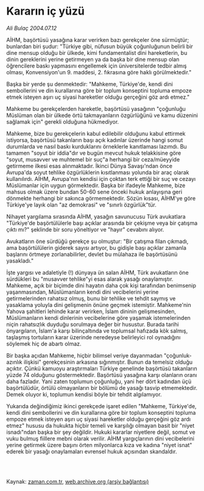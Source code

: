# Kararın iç yüzü

*Ali Bulaç 2004.07.12*

<td class="columnist-detail">
<p>AİHM, başörtüsü yasağına karar verirken bazı gerekçeler öne sürmüştür; bunlardan biri şudur: "Türkiye gibi, nüfusun büyük çoğunluğunun belirli bir dine mensup olduğu bir ülkede, kimi fundamentalist dini hareketlerin, bu dinin gereklerini yerine getirmeyen ya da başka bir dine mensup olan öğrencilere baskı yapmasını engellemek için üniversitelerde tedbir almış olması, Konvensiyon'un 9. maddesi, 2. fıkrasına göre haklı görülmektedir."</p>
<p>
<div id="haberMetinDiv">
<p>Başka bir yerde şu denmektedir: "Mahkeme, Türkiye'de, kendi dini sembollerini ve din kurallarına göre bir toplum konseptini topluma empoze etmek isteyen aşırı uç siyasi hareketler olduğu gerçeğini göz ardı etmez." 
<p>Mahkeme bu gerekçelerden hareketle, başörtüsü yasağının "çoğunluğu Müslüman olan bir ülkede örtü takmayanların özgürlüğünü ve kamu düzenini sağlamak için" gerekli olduğuna hükmediyor.
<p>Mahkeme, bize bu gerekçelerin kabul edilebilir olduğunu kabul ettirmek istiyorsa, başörtüsü takanların başı açık kadınlar üzerinde hangi somut durumlarda ve nasıl baskı kurduklarını örneklerle kanıtlaması lazımdı. Bu tamamen "soyut bir iddia"dır ve bugün mevcut hukuk telakkisine göre "soyut, musavver ve muhtemel bir suç"a herhangi bir ceza/müeyyide getirmeme ilkesi esas alınmaktadır. İkinci Dünya Savaşı'ndan önce Avrupa'da soyut tehlike özgürlüklerin kısıtlanması yolunda bir araç olarak kullanılırdı. AİHM, Avrupa'nın kendisi için çoktan terk ettiği bir suç ve cezayı Müslümanlar için uygun görmektedir. Başka bir ifadeyle Mahkeme, bize mahsus olmak üzere bundan 50-60 sene önceki hukuk anlayışına geri dönmekte herhangi bir sakınca görmemektedir. Sözün kısası, AİHM'ye göre Türkiye'ye layık olan "az demokrasi" ve "sınırlı özgürlük"tür.
<p>Nihayet yargılama sırasında AİHM, yasağın savunucusu Türk avukatlara "Türkiye'de başörtülülerle başı açıklar arasında bir çekişme veya bir çatışma çıktı mı?" şeklinde bir soru yöneltiyor ve "hayır" cevabını alıyor.
<p>Avukatların öne sürdüğü gerekçe şu olmuştur: "Bir çatışma filan çıkmadı, ama başörtülülerin giderek sayısı artıyor, bu gidişle başı açıklar zamanla başlarını örtmeye zorlanabilirler, devlet bu mülahaza ile başörtüsünü yasakladı."
<p>İşte yargısı ve adaletiyle (!) dünyaya ün salan AİHM, Türk avukatların öne sürdükleri bu "musavver tehlike"yi esas alarak yasağı onaylamıştır. Mahkeme, açık bir biçimde dini hayatın daha çok kişi tarafından benimsenip yaşanmasından, Müslümanların kendi dini vecibelerini yerine getirmelerinden rahatsız olmuş, bunu bir tehlike ve tehdit saymış ve yasaklama yoluyla dini gelişmenin önüne geçmek istemiştir. Mahkeme'nin Yahova şahitleri lehinde karar verirken, İslam dininin gelişmesinden, Müslümanların kendi dinlerinin vecibelerine göre yaşamak istemelerinden niçin rahatsızlık duyduğu sorulmaya değer bir husustur. Burada tarihi önyargıların, İslam'a karşı bilinçaltında ve toplumsal hafızada kök salmış, taşlaşmış tortuların karar üzerinde neredeyse belirleyici rol oynadığını söylemek hiç de abartı olmaz.
<p>Bir başka açıdan Mahkeme, hiçbir bilimsel veriye dayanmadan "çoğunluk-azınlık ilişkisi" gerekçesinin arkasına sığınmıştır. Bunun da temelsiz olduğu açıktır. Çünkü kamuoyu araştırmaları Türkiye genelinde başörtüsü takanların yüzde 74 olduğunu göstermektedir. Başörtüsü yasağına karşı olanların oranı daha fazladır. Yani zaten toplumun çoğunluğu, yani her dört kadından üçü başörtülüdür, örtülü olmayanların bir bölümü de yasağı tasvip etmemektedir. Demek oluyor ki, toplumun kendisi böyle bir tehdit algılamıyor.
<p>Yukarıda değindiğimiz ikinci gerekçede işaret edilen "Mahkeme, Türkiye'de, kendi dini sembollerini ve din kurallarına göre bir toplum konseptini topluma empoze etmek isteyen aşırı uç siyasi hareketler olduğu gerçeğini göz ardı etmez" hususu da hukukta hiçbir temeli ve karşılığı olmayan basit bir "niyet isnadı"ndan başka bir şey değildir. Hukuki kararlar niyetlere değil, somut ve vuku bulmuş fiillere mebni olarak verilir. AİHM yargıçlarının dini vecibelerini yerine getirmek üzere başını örten milyonlarca kıza ve kadına "niyet isnat" ederek bir yasağı onaylamaları evrensel hukuk açısından skandaldır.</p></p></p></p></p></p></p></p></div>
</p>


<p><br>
		 </br></p></td>

Kaynak: [zaman.com.tr](http://zaman.com.tr/yazar.do?yazino=68686), [web.archive.org (arşiv bağlantısı)](http://web.archive.org/web/20120125181748/http://www.zaman.com.tr/yazar.do?yazino=68686)
